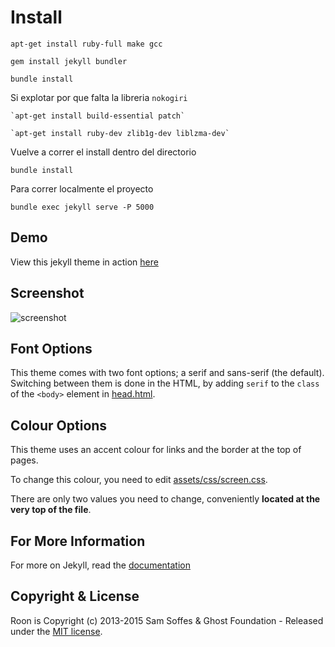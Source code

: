 # Install

`apt-get install ruby-full make gcc`

`gem install jekyll bundler`

`bundle install`

Si explotar por que falta la libreria  `nokogiri`

	`apt-get install build-essential patch`

	`apt-get install ruby-dev zlib1g-dev liblzma-dev`

Vuelve a correr el install dentro del directorio

`bundle install`

Para correr localmente el proyecto

`bundle exec jekyll serve -P 5000`

## Demo
View this jekyll theme in action [here](https://vormwald.github.io/joon)

## Screenshot
![screenshot](https://raw.githubusercontent.com/vormwald/joon/master/screenshot.png)

## Font Options

This theme comes with two font options; a serif and sans-serif (the default). 
Switching between them is done in the HTML, by adding `serif` to the `class` of 
the `<body>` element in [head.html](https://github.com/vormwald/joon/blob/master/_layouts/default.html.hbs#L6).

## Colour Options

This theme uses an accent colour for links and the border at the top of pages.

To change this colour, you need to edit [assets/css/screen.css](https://github.com/vormwald/joon/blob/master/assets/css/screen.css).

There are only two values you need to change, conveniently **located at the very
top of the file**.

## For More Information
For more on Jekyll, read the [documentation](http://jekyllrb.com/)


## Copyright & License

Roon is Copyright (c) 2013-2015 Sam Soffes & Ghost Foundation - Released under 
the [MIT license](LICENSE).
